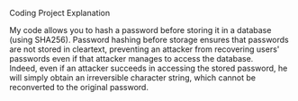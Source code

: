 Coding Project Explanation

My code allows you to hash a password before storing it in a database (using SHA256). 
Password hashing before storage ensures that passwords are not stored in cleartext, preventing an attacker from recovering users' passwords even if that attacker manages to access the database.  
Indeed, even if an attacker succeeds in accessing the stored password, he will simply obtain an irreversible character string, which cannot be reconverted to the original password.

